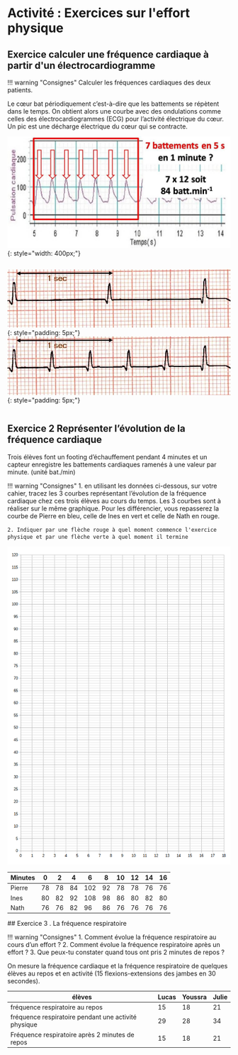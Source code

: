 # Activité : Exercices sur l'effort physique


## Exercice  calculer une fréquence cardiaque à partir d'un électrocardiogramme

!!! warning "Consignes"
    Calculer les fréquences cardiaques des deux patients.
   
Le cœur bat périodiquement c’est-à-dire que les battements se répètent dans le temps. On obtient alors une courbe avec des ondulations comme celles des électrocardiogrammes (ECG) pour l’activité électrique du cœur. Un pic est une décharge électrique du cœur qui se contracte.


![Exemple d'électrocardiogramme](pictures/exempleECG.png){: style="width: 400px;"}



<div markdown style="display:flex; flex-direction: row;">

![Patient 1](pictures/ECGpatient1.png){: style="padding: 5px;"} ![Patient 2](pictures/ECGpatient2.png){: style="padding: 5px;"}

</div>

## Exercice 2 Représenter l’évolution de la fréquence cardiaque 	

Trois élèves font un footing d’échauffement pendant 4 minutes et un capteur enregistre les battements cardiaques ramenés à une valeur par minute. (unité bat./min)

!!! warning "Consignes"
    1. en utilisant les données ci-dessous, sur votre cahier, tracez les 3 courbes représentant l’évolution de la fréquence cardiaque chez ces trois élèves au cours du temps.
    Les 3 courbes sont à réaliser sur le même graphique. Pour les différencier, vous repasserez la courbe de Pierre en bleu, celle de Ines en vert et celle de Nath en rouge.

    2. Indiquer par une flèche rouge à quel moment commence l'exercice physique et par une flèche verte à quel moment il termine 


![](pictures/graphFreqCard.png)


<table>
<thead>
<tr>
<th>Minutes</th>
<th>0</th>
<th>2</th>
<th>4</th>
<th>6</th>
<th>8</th>
<th>10</th>
<th>12</th>
<th>14</th>
<th>16</th>
</tr>
</thead>
<tbody>
<tr>
<td>Pierre</td>
<td>78</td>
<td>78</td>
<td>84</td>
<td>102</td>
<td>92</td>
<td>78</td>
<td>78</td>
<td>76</td>
<td>76</td>
</tr>
<tr>
<td>Ines</td>
<td>80</td>
<td>82</td>
<td>92</td>
<td>108</td>
<td>98</td>
<td>86</td>
<td>80</td>
<td>82</td>
<td>80</td>
</tr>
<tr>
<td>Nath</td>
<td>76</td>
<td>76</td>
<td>82</td>
<td>96</td>
<td>86</td>
<td>76</td>
<td>76</td>
<td>76</td>
<td>76</td>
</tr>
</tbody>
</table>


## Exercice 3 . La fréquence respiratoire

!!! warning "Consignes"
    1. Comment évolue la fréquence respiratoire au cours d’un effort ? 
    2. Comment évolue la fréquence respiratoire après un effort ?
    3. Que peux-tu constater quand tous ont pris 2 minutes de repos ?



On mesure la fréquence cardiaque et la fréquence respiratoire de quelques élèves au repos et en activité (15 flexions-extensions des jambes en 30 secondes).

| élèves | Lucas  | Youssra | Julie | 
|---|---|---|---|
| fréquence respiratoire au repos  | 15  | 18  | 21 | 
| fréquence respiratoire pendant une activité physique |  29 | 28 | 34 | 
| Fréquence respiratoire après  2 minutes de repos | 15 | 18 | 21 | 

